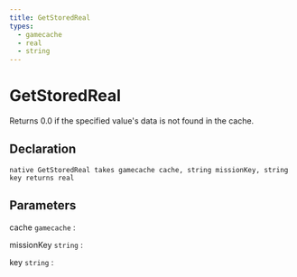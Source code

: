 ```yaml
---
title: GetStoredReal
types:
  - gamecache
  - real
  - string
---
```


# GetStoredReal
Returns 0.0 if the specified value's data is not found in the cache.

## Declaration

```jass
native GetStoredReal takes gamecache cache, string missionKey, string key returns real
```

## Parameters
cache `gamecache`
: 

missionKey `string`
: 

key `string`
: 

